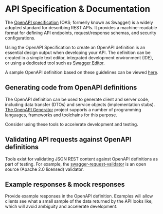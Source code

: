 # API Specification & Documentation

The [OpenAPI specification](https://swagger.io/specification/) (OAS; formerly known as Swagger) is a widely adopted standard for describing REST APIs. It provides a machine-readable format for defining API endpoints, request/response schemas, and security configurations.

Using the OpenAPI Specification to create an OpenAPI definition is an essential design output when developing your API. The definition can be created in a simple text editor, integrated development environment (IDE), or using a dedicated tool such as [Swagger Editor](https://editor.swagger.io/).

A sample OpenAPI definition based on these guidelines can be viewed [here](https://github.com/ukhsa-collaboration/api-guidelines/blob/main/example/example.1.0.0.oas.yml).

## Generating code from OpenAPI definitions

The OpenAPI definition can be used to generate client and server code, including data transfer (DTOs) and service objects (implementation stubs). [The OpenAPI Generator](https://openapi-generator.tech/) project supports a number of programming languages, frameworks and toolchains for this purpose.

Consider using these tools to accelerate development and testing.

## Validating API requests against OpenAPI definitions

Tools exist for validating JSON REST content against OpenAPI definitions as part of testing. For example, the [swagger-request-validator](https://bitbucket.org/atlassian/swagger-request-validator/src/master/) is an open source (Apache 2.0 licensed) validator.

## Example responses & mock responses

Provide example responses in the OpenAPI definition. Examples will allow clients see what a small sample of the data returned by the API looks like, which will avoid ambiguity and accelerate development.
